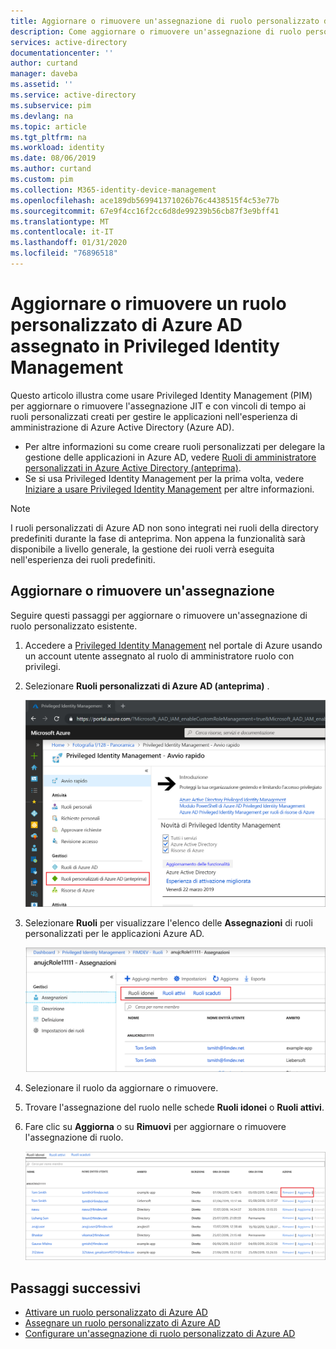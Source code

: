 ```yaml
---
title: Aggiornare o rimuovere un'assegnazione di ruolo personalizzato di Azure AD in Privileged Identity Management (PIM) | Microsoft Docs
description: Come aggiornare o rimuovere un'assegnazione di ruolo personalizzato di Azure AD in Privileged Identity Management (PIM)
services: active-directory
documentationcenter: ''
author: curtand
manager: daveba
ms.assetid: ''
ms.service: active-directory
ms.subservice: pim
ms.devlang: na
ms.topic: article
ms.tgt_pltfrm: na
ms.workload: identity
ms.date: 08/06/2019
ms.author: curtand
ms.custom: pim
ms.collection: M365-identity-device-management
ms.openlocfilehash: ace189db569941371026b76c4438515f4c53e77b
ms.sourcegitcommit: 67e9f4cc16f2cc6d8de99239b56cb87f3e9bff41
ms.translationtype: MT
ms.contentlocale: it-IT
ms.lasthandoff: 01/31/2020
ms.locfileid: "76896518"
---
```

# <a name="update-or-remove-an-assigned-azure-ad-custom-role-in-privileged-identity-management"></a>Aggiornare o rimuovere un ruolo personalizzato di Azure AD assegnato in Privileged Identity Management

Questo articolo illustra come usare Privileged Identity Management (PIM) per aggiornare o rimuovere l'assegnazione JIT e con vincoli di tempo ai ruoli personalizzati creati per gestire le applicazioni nell'esperienza di amministrazione di Azure Active Directory (Azure AD). 

- Per altre informazioni su come creare ruoli personalizzati per delegare la gestione delle applicazioni in Azure AD, vedere [Ruoli di amministratore personalizzati in Azure Active Directory (anteprima)](../users-groups-roles/roles-custom-overview.md). 
- Se si usa Privileged Identity Management per la prima volta, vedere [Iniziare a usare Privileged Identity Management](pim-getting-started.md) per altre informazioni.

> [!NOTE]
> I ruoli personalizzati di Azure AD non sono integrati nei ruoli della directory predefiniti durante la fase di anteprima. Non appena la funzionalità sarà disponibile a livello generale, la gestione dei ruoli verrà eseguita nell'esperienza dei ruoli predefiniti.

## <a name="update-or-remove-an-assignment"></a>Aggiornare o rimuovere un'assegnazione

Seguire questi passaggi per aggiornare o rimuovere un'assegnazione di ruolo personalizzato esistente.

1. Accedere a [Privileged Identity Management](https://portal.azure.com/?Microsoft_AAD_IAM_enableCustomRoleManagement=true&Microsoft_AAD_IAM_enableCustomRoleAssignment=true&feature.rbacv2roles=true&feature.rbacv2=true&Microsoft_AAD_RegisteredApps=demo#blade/Microsoft_Azure_PIMCommon/CommonMenuBlade/quickStart) nel portale di Azure usando un account utente assegnato al ruolo di amministratore ruolo con privilegi.
1. Selezionare **Ruoli personalizzati di Azure AD (anteprima)** .

    ![Selezionare Ruoli personalizzati di Azure AD (anteprima) per visualizzare le assegnazioni di ruolo idonee](./media/azure-ad-custom-roles-assign/view-custom.png)

1. Selezionare **Ruoli** per visualizzare l'elenco delle **Assegnazioni** di ruoli personalizzati per le applicazioni Azure AD.

    ![Selezionare Ruoli per visualizzare l'elenco delle assegnazioni di ruolo idonee](./media/azure-ad-custom-roles-update-remove/assignments-list.png)

1. Selezionare il ruolo da aggiornare o rimuovere.
1. Trovare l'assegnazione del ruolo nelle schede **Ruoli idonei** o **Ruoli attivi**.
1. Fare clic su **Aggiorna** o su **Rimuovi** per aggiornare o rimuovere l'assegnazione di ruolo.

    ![Selezionare Rimuovi o Aggiorna nell'assegnazione di ruolo idonea](./media/azure-ad-custom-roles-update-remove/remove-update.png)

## <a name="next-steps"></a>Passaggi successivi

- [Attivare un ruolo personalizzato di Azure AD](azure-ad-custom-roles-assign.md)
- [Assegnare un ruolo personalizzato di Azure AD](azure-ad-custom-roles-assign.md)
- [Configurare un'assegnazione di ruolo personalizzato di Azure AD](azure-ad-custom-roles-configure.md)
